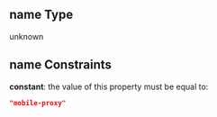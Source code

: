 ## name Type

unknown

## name Constraints

**constant**: the value of this property must be equal to:

```json
"mobile-proxy"
```

